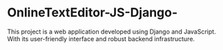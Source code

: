 # OnlineTextEditor-JS-Django-
This project is a web application developed using Django and JavaScript. With its user-friendly interface and robust backend infrastructure.
